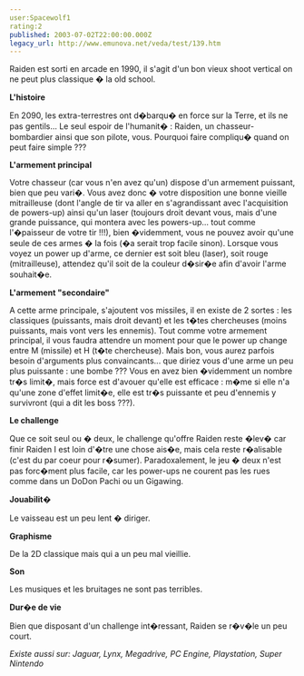 ```yaml
---
user:Spacewolf1
rating:2
published: 2003-07-02T22:00:00.000Z
legacy_url: http://www.emunova.net/veda/test/139.htm
---
```

Raiden est sorti en arcade en 1990, il s'agit d'un bon vieux shoot vertical on ne peut plus classique � la old school.  

  

**L'histoire**  

En 2090, les extra-terrestres ont d�barqu� en force sur la Terre, et ils ne pas gentils... Le seul espoir de l'humanit� : Raiden, un chasseur-bombardier ainsi que son pilote, vous. Pourquoi faire compliqu� quand on peut faire simple ???  

  

**L'armement principal**  

Votre chasseur (car vous n'en avez qu'un) dispose d'un armement puissant, bien que peu vari�. Vous avez donc � votre disposition une bonne vieille mitrailleuse (dont l'angle de tir va aller en s'agrandissant avec l'acquisition de powers-up) ainsi qu'un laser (toujours droit devant vous, mais d'une grande puissance, qui montera avec les powers-up... tout comme l'�paisseur de votre tir !!!), bien �videmment, vous ne pouvez avoir qu'une seule de ces armes � la fois (�a serait trop facile sinon). Lorsque vous voyez un power up d'arme, ce dernier est soit bleu (laser), soit rouge (mitrailleuse), attendez qu'il soit de la couleur d�sir�e afin d'avoir l'arme souhait�e.  

  

**L'armement "secondaire"**  

A cette arme principale, s'ajoutent vos missiles, il en existe de 2 sortes : les classiques (puissants, mais droit devant) et les t�tes chercheuses (moins puissants, mais vont vers les ennemis). Tout comme votre armement principal, il vous faudra attendre un moment pour que le power up change entre M (missile) et H (t�te chercheuse). Mais bon, vous aurez parfois besoin d'arguments plus convaincants... que diriez vous d'une arme un peu plus puissante : une bombe ??? Vous en avez bien �videmment un nombre tr�s limit�, mais force est d'avouer qu'elle est efficace : m�me si elle n'a qu'une zone d'effet limit�e, elle est tr�s puissante et peu d'ennemis y survivront (qui a dit les boss ???).  

  

**Le challenge**  

Que ce soit seul ou � deux, le challenge qu'offre Raiden reste �lev� car finir Raiden I est loin d'�tre une chose ais�e, mais cela reste r�alisable (c'est du par coeur pour r�sumer). Paradoxalement, le jeu � deux n'est pas forc�ment plus facile, car les power-ups ne courent pas les rues comme dans un DoDon Pachi ou un Gigawing.  

  

  

**Jouabilit�**  

Le vaisseau est un peu lent � diriger.  

**Graphisme**  

De la 2D classique mais qui a un peu mal vieillie.  

**Son**  

Les musiques et les bruitages ne sont pas terribles.  

**Dur�e de vie**  

Bien que disposant d'un challenge int�ressant, Raiden se r�v�le un peu court.  

  

_Existe aussi sur:_ _Jaguar, Lynx, Megadrive, PC Engine, Playstation, Super Nintendo_
